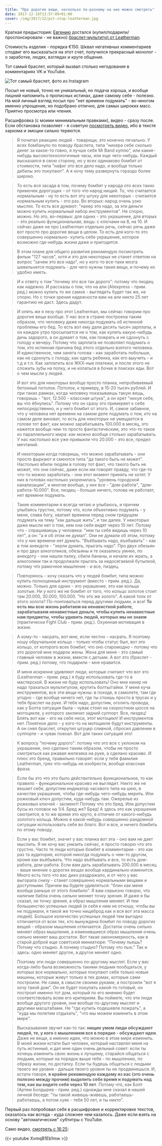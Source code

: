 ```yaml
---
title: "Про дорогие вещи, насколько по-разному на них можно смотреть"
date: 2017-12-16T13:57:09+01:00
cover: /img/2017/12/pit-stop-leatherman.jpg
---
```


Краткая предыстория: [Евгению](https://www.youtube.com/user/masterpitstop) достался (купил/подарили/проспонсировали - не важно) [браслет-мультитул от Leatherman](https://www.instagram.com/p/BcozRNPhcy7/?taken-by=by_pit_stop).

Стоимость изделия - порядка €150. Шквал негативных комментариев сподвиг его высказаться на этот счет, получился прекрасный монолог - о заработке, людях, взглядах и круге общения.

<!--more-->

Тот самый браслет, который вызвал столько негодования в комментариях VK и YouTube.

![Тот самый браслет, фото из Instagram](/img/2017/12/pit-stop-leatherman.jpg)

Посыл не новый, точно не уникальный, но подача хороша, и вообще лишний напомнить о прописных истинах, даже самому себе - полезно. На мой личный взгляд посыл про "нет времени подумать" - во-многом именно упрощение, но подобрано отлично, для самых широких масс. Приятно просмотра или чтения.

Расшифровка (с моими минимальным правками), видео - сразу после. Если обстановка позволяет - я советую [посмотреть видео](https://youtu.be/XvmqB1Eb1mw?t=16m25s), ибо в тексте харизма и эмоции сильно теряются.

> Я почитал реакцию людей - товарищи, это конечно печально. У всех бомбануло по поводу браслета, типа "нихера себе сколько денег за какое-то говно, я лучше себе Mi Band куплю", или какие-нибудь высокотехнологичные часы, или еще чего-нибудь. Каждый высказался в свою сторону, но у всех одинаково бомбит от стоимости, типа "нафиг это все дело надо, и вообще только дебилы это покупают". А я хочу тему развернуть гораздо более широко.

> То есть вся засада в том, почему бомбит у народа ото всех таких примочек дорогущих - от того что народ нищий. То, что считается нормальным - ну то есть вот эту штуку для некоторых - считается нормальным купить - это раз. Во вторых: народ очень узко мыслях. То есть все думают: "нахер это надо, за эти деньги можно купить нормальный набор инструментов". Не спорю, можно. Но это, во-первых: для одних - это украшение, для вторых - это реально функциональная, вещь: c ключами на 8, на 10. И сейчас даже не про Leatherman отдельно речь, сейчас речь даже вот просто про дорогие вещи в целом. То есть для кого-то это совершенно нормально- купить себе украшение, которое возможно где-нибудь жизни даже и пригодится.

> В этом плане для общего развития рекомендую посмотреть фильм "127 часов", хотя и это для некоторых не станет ответом на вопрос "зачем это все надо", но у кого-то все-таки мозга шевельнется подумать - для чего нужны такие вещи, и почему их удобно иметь.

> И к ответу о том "почему это все так дорого": потому что пиздец как надежно. И рассказы о том, что на али (Aliexpress - прим. ред.) можно купить то же самое - выглядеть будет так же, не спорю. Но с точки зрения надежности вам на али никто 25 лет гарантию не даст. Здесь дадут.

> И опять же я лезу про этот Leatherman, мы сейчас говорим про дорогие вещи вообще. У нас все в стране построена таким образом, что человеку даже никогда подумать об истинной проблемы его бед. То есть вот ему дали десять тысяч зарплаты, и он каждое утро просыпается не о том, как купить какую-нибудь дичь задорого, а он думает о том, как пожрать и не сдохнуть с голоду к вечеру. Потому что зарплата не позволяет подумать о том, кто истинная причина бед этого отдельно взятого человека. И единственное, чем занята голова - как заработать побольше, как не сдохнуть с голоду, как одеть ребенка, как его выучить - и т.д и т.п. Как заплатить все ЖКХ-ные платежи, и после этого не сложить зубы на полку, и не копаться в бочке в поисках еды. Вот о чем мысли у людей.

> И вот это для некоторых вообще просто планка, непробиваемый бетонный потолок. Потолок, к примеру, в 15-20 тысяч рублей. И при таких рамках, когда человеку показываешь такую вещь, говоришь - "вот, 12.500 - классная штука", а он орет "нихуя себе, вы что ёбнулись". Потому что он сразу это примеряет к себе непосредственно, и у него бомбит от этого. И, самое забавное, что у человека нет времени на самом деле подумать о том, кто на самом деле виноват, то есть для некоторых не умещается в голове тот факт, как можно зарабатывать 100.000 в месяц, это кажется вообще чем-то просто фантастическим, это что-то такое из параллельного мира: как можно вообще _столько_ зарабатывать. У нас настолько все уже привыкли что 20.000 - это все, предел мечтаний.

> И некоторым когда говоришь, что можно зарабатывать - они просто фыркают и смеются типа "да такого быть не может". Настолько вбили людям в голову тот факт, что такого быть не может, что они сейчас, даже если им говорят правду, что где-то что-то можно заработать - они этот момент принять не хотят. У них в головах настолько укоренилась "уровень городской канализации", и многие вообще, у них все - "дом-работа", "дом-работа-10.000". Все, пиздец - больше ничего, голова не работает, нет времени подумать.

> Такие комментарии я всегда читаю и улыбаюсь, и причем улыбаясь грустно, потому что, если объективно подумать - у меня, слава богу, хватает времени перед сном грядущем подумать на тему "как дальше жить", и так далее. У некоторых даже мысли нет о том, кем они себя видят через 10 лет. Потому что - спрашиваешь у человека: "кем ты себя видишь через 10 лет", а он: "а я об этом не думал". Они не думали об этом, потому что у них времени нет думать. "Въёбывать надо, въебывать" - как в том анекдоте - "херли думать, прыгать надо". Про двух обезьян и про двух алкоголиков, обезьяны и те оказались умнее, по анекдоту - они нашли палку, сбили бананы, и начали их жрать, а алкоголики так и продолжали прыгать за недосягаемой бутылкой, потому что рамочное мышление - и все, пиздец.

> Повторяюсь - хочу сказать что у людей бомбит, типа можно купить полноценный инструмент (вместо -  прим. ред.). Да, можно. Только для одних - это украшение, это как кольца золотые. Ни у кого же не бомбит от того, что кольцо золотое стоит там 20.000, 30.000, 100.000. "Но это же золото". А какой толк от этого золота? По-понтоваться перед другими людьми, и все! **То есть мы всю жизнь работаем на ненавистной работе, зарабатываем ненавистные деньги, чтобы купить ненавистные нам предметы, чтобы удивить людей, которых мы не знаем** (практически Fight Club - прим. ред.). Охуенная мотивация в жизни.

> А кому-то - насрать, вот мне, если честно - насрать. Я поэтому ношу обручальное кольцо - только чтобы статус был, вот это кольцо, от которого всех бомбит, что оно старомодно - потому что это дорогой мне подарок жены. Жена для меня - это самый главный человек в жизни, вместе с детьми. А вот это (браслет - прим. ред.) потому, что подарили - мне нравится.

> И меня искренне удивляют люди, которые считают что вот это (Leatherman - прим. ред.) я буду использовать где-то в мастерской. В жизни не буду использовать! Оно мне нахер не надо трахаться мультитулом, крутить болты/гайки. У меня куча инструментов, все эти вещи нужны: в походе, в самолете, там где угодно - где вообще ничего нет, где ты стоишь просто в трусах и у тебя браслет на руке. И тебе надо, допустим, оголить провода, как у Болта ситуация была - чувак стоял на скоростном шоссе на мотоцикле, у которого заклинил задний суппорт. Все, пиздец! Блять вот как - его на себе неси, этот мотоцикл! И инструментов нет. Понятное дело - у кого-то на мотоцикле будут инструменты. А он снял браслет, открутил штуцер сливной, сбросил давление в суппорте - и чувак поехал. Вот для таких ситуаций это!

> К вопросу "почему дорого": потому что это все с уклоном на украшение, оно сделано таким образом, чтобы не просто смотреться как ржавая железяка на руке, а сделано красиво. И плюс это бренд, правильно говорят: если у тебя фамилия Leatherman, грех что-нибудь не изобрести, вообще классная фраза.

> Если бы это что это было действительно функциональное, то как правило - функциональное красиво не выглядит. Никто же не вешает себе, допустим индикатор часового типа на шею, в качестве украшения, чтобы где-нибудь чего-нибудь мерить. Или рожковый ключ допустим, куда-нибудь там. Ожерелье из рожковых ключей - засмеют! Потому что это бред. Или допустим бусы из головок на 1/4. Бред же? Бред! А здесь это как украшение смотрится, в то же время это круто, в отличие от какого-нибудь золотого кольца. Можно в какой-нибудь совершенно рандомной ситуации использовать себе во благо. Вот и все, и ничего бомбить по этому поводу.

> Если у вас бомбит, значит у вас планка вот эта - оно вам не дает мыслить. Я не хочу вас унизить сейчас, я просто говорю что это грустно. Часто те люди которые бомбят в комментарии - это как раз та аудитория, которой никогда подумать о чем-то другом, кроме как въёбывать. Что надо въёбывать и все, то есть дом-работа, дом-работа. Если вам дать зарабатывать 200.000 в месяц - ваше мнение о дорогих вещах вообще кардинально изменится. Много есть того что вас дико раздражало, и от чего у вас выгорала снизу - станет совершенно нормальными вещами и доступными. Причем вы будете удивляться: "блин как меня вообще раньше от этого бомбило". Я вам серьезно говорю, что наличие бабла очень сильно меняет точку зрения. И даже я бы сказал, не точку зрения, а образ мышления меняет. И тем большинство успешных людей (я себя к ним не отношу, чтобы вы не подумали, я такой же точно нищеброд как и вся вот эта масса людей). Большое количество успешных людей тем выгодно отличается от всех тех, кто вынуждена бомбит по поводу дорогих вещей - образом мышления отличается. Достаток очень сильно меняет образ мышления, а изменившиеся образ мышления очень сильно меняет ваш достаток. Вот такая закономерность, как в старой доброй еще советской миниатюре: "Почему пьешь? Потому что стыдно. А почему стыдно? Потому что пью." Так и здесь: одно меняет другое, а другое меняет одно.

> Поэтому эти люди совершенно по-другому мыслят. Если у вас когда-либо была возможность такими людьми пообщаться, у которых все нормально, которые покупают себе только новые машины, которые живут только в тех домах, которые сами построили. Не сами, в смысле своими руками, а построили "вот я хочу такой дом". Он не будет покупать какой-то готовый, он построит именно тот дом, который по его мнению будет соответствовать всем его критериям. Вы поймете, что эти люди вообще другого уровня, они вообще по-другому мыслят и другими масштабами. Не "где купить подешевле пожрать", а "куда мы полетим отдыхать", "что мы можем изменить в этом мире".

> Высказывание звучит как-то так: **нищие умом люди обсуждают людей, те, у кого с мышлением все в порядке - обсуждают идеи**. Даже не вещи, а именно идеи, что можно в этом мире изменить. В моей жизни кстати был человек, который наставлял меня на путь истинный, и дал мне один очень дельный совет: если ты хочешь изменить свою жизнь к лучшему, старайся общаться с людьми, которые на порядок выше тебя - по мышлению, по образу жизни, по достатку. Если ты будешь общаться с людьми твоего же уровня - дальше твоего уровня ты не продвинешься. И, кстати говоря, **я крайне рекомендую каждому из вас (это очень полезно между прочим) выделить себе время и подумать над тем, как вы видите себя через 10 лет**. Потому что, как Болт (Артем Болдырев - прим. ред.) однажды мне сказал в нашей личной беседе: "ты такой живешь-живешь, работаешь-работаешь, а потом хуяк - тебя 50 лет, и ты никто".

Первый раз попробовал себя в расшифровке и корректировке текстов, оказалось как всгеда - куда сложнее чем казалось. Даже если взять на основу "автоматические" субтитры с YouTube.

Само видео, [смотреть с 16:25](https://youtu.be/XvmqB1Eb1mw?t=16m25s):

{{< youtube XvmqB1Eb1mw >}}